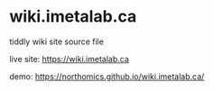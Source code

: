 # wiki.imetalab.ca
 tiddly wiki site source file
 
 live site: https://wiki.imetalab.ca
 
 demo: https://northomics.github.io/wiki.imetalab.ca/
